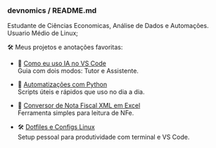 ### devnomics / README.md

Estudante de Ciências Economicas, Análise de Dados e Automações.
Usuario Médio de Linux;

 🛠️ Meus projetos e anotações favoritas:

- 🧠 [Como eu uso IA no VS Code](#)  
  Guia com dois modos: Tutor e Assistente.

- 🐍 [Automatizações com Python](#)  
  Scripts úteis e rápidos que uso no dia a dia.

- 🧾 [Conversor de Nota Fiscal XML em Excel](#)  
  Ferramenta simples para leitura de NFe.

- 🛠️ [Dotfiles e Configs Linux](#)  
  Setup pessoal para produtividade com terminal e VS Code.
